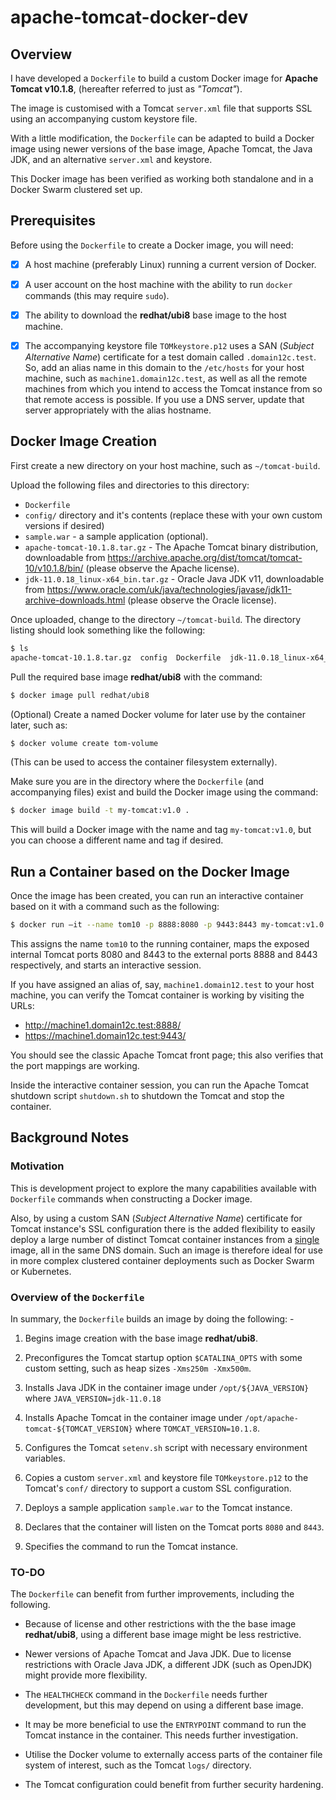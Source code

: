 # apache-tomcat-docker-dev
## Overview
I have developed a `Dockerfile` to build a custom Docker image for **Apache Tomcat v10.1.8**, (hereafter referred to just as *"Tomcat"*).

The image is customised with a Tomcat `server.xml` file that supports SSL using an accompanying custom keystore file.

With a little modification, the `Dockerfile` can be adapted to build a Docker image using newer versions of the base image, Apache Tomcat, the Java JDK, and an alternative `server.xml` and keystore.

This Docker image has been verified as working both standalone and in a Docker Swarm clustered set up.

## Prerequisites
Before using the `Dockerfile` to create a Docker image, you will need:

- [x] A host machine (preferably Linux) running a current version of Docker.

- [x] A user account on the host machine with the ability to run `docker` commands (this may require `sudo`).

- [x] The ability to download the **redhat/ubi8** base image to the host machine.

- [x] The accompanying keystore file `TOMkeystore.p12` uses a SAN (*Subject Alternative Name*) certificate for a test domain called `.domain12c.test`.  So, add an alias name in this domain to the `/etc/hosts` for your host machine, such as `machine1.domain12c.test`, as well as all the remote machines from which you intend to access the Tomcat instance from so that remote access is possible.   If you use a DNS server, update that server appropriately with the alias hostname.


## Docker Image Creation
First create a new directory on your host machine, such as `~/tomcat-build`.

Upload the following files and directories to this directory:

- `Dockerfile`
- `config/` directory and it's contents (replace these with your own custom versions if desired)
- `sample.war` - a sample application (optional).
- `apache-tomcat-10.1.8.tar.gz` - The Apache Tomcat binary distribution, downloadable from https://archive.apache.org/dist/tomcat/tomcat-10/v10.1.8/bin/ (please observe the Apache license).
- `jdk-11.0.18_linux-x64_bin.tar.gz` - Oracle Java JDK v11, downloadable from https://www.oracle.com/uk/java/technologies/javase/jdk11-archive-downloads.html (please observe the Oracle license).

Once uploaded, change to the directory `~/tomcat-build`.  The directory listing should look something like the following:

```sh
$ ls
apache-tomcat-10.1.8.tar.gz  config  Dockerfile  jdk-11.0.18_linux-x64_bin.tar.gz sample.war
```

Pull the required base image **redhat/ubi8** with the command:

```sh
$ docker image pull redhat/ubi8
```

(Optional) Create a named Docker volume for later use by the container later, such as:
```sh
$ docker volume create tom-volume
```
(This can be used to access the container filesystem externally).

Make sure you are in the directory where the `Dockerfile` (and accompanying files) exist and build the Docker image using the command:

```sh
$ docker image build -t my-tomcat:v1.0 .
```
This will build a Docker image with the name and tag `my-tomcat:v1.0`, but you can choose a different name and tag if desired.

## Run a Container based on the Docker Image
Once the image has been created, you can run an interactive container based on it with a command such as the following:
```sh
$ docker run –it --name tom10 -p 8888:8080 -p 9443:8443 my-tomcat:v1.0
```
This assigns the name `tom10` to the running container, maps the exposed internal Tomcat ports 8080 and 8443 to the external ports 8888 and 8443 respectively, and starts an interactive session.

If you have assigned an alias of, say, `machine1.domain12.test` to your host machine, you can verify the Tomcat container is working by visiting the URLs:

- http://machine1.domain12c.test:8888/
- https://machine1.domain12c.test:9443/

You should see the classic Apache Tomcat front page; this also verifies that the port mappings are working.

Inside the interactive container session, you can run the Apache Tomcat shutdown script `shutdown.sh` to shutdown the Tomcat and stop the container.

## Background Notes
### Motivation
This is development project to explore the many capabilities available with `Dockerfile` commands when constructing a Docker image.

Also, by using a custom SAN (*Subject Alternative Name*) certificate for Tomcat instance's SSL configuration there is the added flexibility to easily deploy a large number of distinct Tomcat container instances from a  <ins>single</ins> image, all in the same DNS domain.  Such an image is therefore ideal for use in more complex clustered container deployments such as Docker Swarm or Kubernetes.


### Overview of the `Dockerfile`
In summary, the `Dockerfile` builds an image by doing the following: - 

1. Begins image creation with the base image **redhat/ubi8**.

2. Preconfigures the Tomcat startup option `$CATALINA_OPTS` with some custom setting, such as heap sizes `-Xms250m -Xmx500m`.

3. Installs Java JDK in the container image under `/opt/${JAVA_VERSION}` where `JAVA_VERSION=jdk-11.0.18`

4. Installs Apache Tomcat in the container image under `/opt/apache-tomcat-${TOMCAT_VERSION}` where `TOMCAT_VERSION=10.1.8`.

5. Configures the Tomcat `setenv.sh` script with necessary environment variables.

6. Copies a custom `server.xml` and keystore file `TOMkeystore.p12` to the Tomcat's `conf/` directory to support a custom SSL configuration.

7. Deploys a sample application `sample.war` to the Tomcat instance.

8. Declares that the container will listen on the Tomcat ports `8080` and `8443`.

9. Specifies the command to run the Tomcat instance.



### TO-DO
The `Dockerfile` can benefit from further improvements, including the following.

- Because of license and other restrictions with the the base image **redhat/ubi8**, using a different base image might be less restrictive.  
  
- Newer versions of Apache Tomcat and Java JDK.  Due to license restrictions with Oracle Java JDK, a different JDK (such as OpenJDK) might provide more flexibility.

- The `HEALTHCHECK` command in the `Dockerfile` needs further development, but this may depend on using a different base image.

- It may be more beneficial to use the `ENTRYPOINT` command to run the Tomcat instance in the container. This needs further investigation.

- Utilise the Docker volume to externally access parts of the container file system of interest, such as the Tomcat `logs/` directory.

- The Tomcat configuration could benefit from further security hardening.
